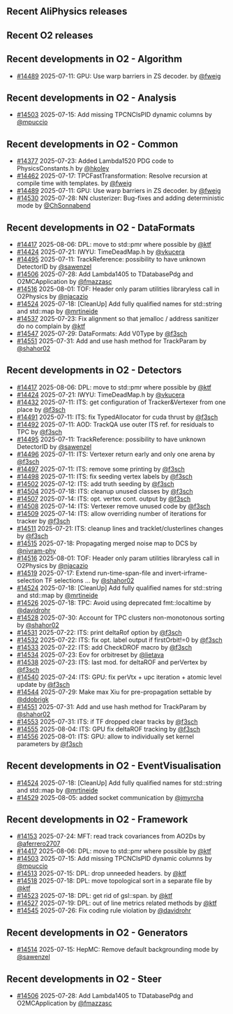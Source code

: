 ## Recent AliPhysics releases
## Recent O2 releases
## Recent developments in O2 - Algorithm
- [\#14489](https://github.com/AliceO2Group/AliceO2/pull/14489) 2025-07-11: GPU: Use warp barriers in ZS decoder. by [@fweig](https://github.com/fweig)
## Recent developments in O2 - Analysis
- [\#14503](https://github.com/AliceO2Group/AliceO2/pull/14503) 2025-07-15: Add missing TPCNClsPID dynamic columns by [@mpuccio](https://github.com/mpuccio)
## Recent developments in O2 - Common
- [\#14377](https://github.com/AliceO2Group/AliceO2/pull/14377) 2025-07-23: Added Lambda1520 PDG code to PhysicsConstants.h by [@hkoley](https://github.com/hkoley)
- [\#14462](https://github.com/AliceO2Group/AliceO2/pull/14462) 2025-07-17: TPCFastTransformation: Resolve recursion at compile time with templates. by [@fweig](https://github.com/fweig)
- [\#14489](https://github.com/AliceO2Group/AliceO2/pull/14489) 2025-07-11: GPU: Use warp barriers in ZS decoder. by [@fweig](https://github.com/fweig)
- [\#14530](https://github.com/AliceO2Group/AliceO2/pull/14530) 2025-07-28: NN clusterizer: Bug-fixes and adding deterministic mode by [@ChSonnabend](https://github.com/ChSonnabend)
## Recent developments in O2 - DataFormats
- [\#14417](https://github.com/AliceO2Group/AliceO2/pull/14417) 2025-08-06: DPL: move to std::pmr where possible by [@ktf](https://github.com/ktf)
- [\#14424](https://github.com/AliceO2Group/AliceO2/pull/14424) 2025-07-21: IWYU: TimeDeadMap.h by [@vkucera](https://github.com/vkucera)
- [\#14495](https://github.com/AliceO2Group/AliceO2/pull/14495) 2025-07-11: TrackReference: possibility to have unknown DetectorID by [@sawenzel](https://github.com/sawenzel)
- [\#14506](https://github.com/AliceO2Group/AliceO2/pull/14506) 2025-07-28: Add Lambda1405 to TDatabasePdg and O2MCApplication by [@fmazzasc](https://github.com/fmazzasc)
- [\#14516](https://github.com/AliceO2Group/AliceO2/pull/14516) 2025-08-01: TOF: Header only param utilities libraryless call in O2Physics by [@njacazio](https://github.com/njacazio)
- [\#14524](https://github.com/AliceO2Group/AliceO2/pull/14524) 2025-07-18: [CleanUp] Add fully qualified names for std::string and std::map by [@mrtineide](https://github.com/mrtineide)
- [\#14537](https://github.com/AliceO2Group/AliceO2/pull/14537) 2025-07-23: Fix alignment so that jemalloc / address sanitizer do no complain by [@ktf](https://github.com/ktf)
- [\#14547](https://github.com/AliceO2Group/AliceO2/pull/14547) 2025-07-29: DataFormats: Add V0Type by [@f3sch](https://github.com/f3sch)
- [\#14551](https://github.com/AliceO2Group/AliceO2/pull/14551) 2025-07-31: Add and use hash method for TrackParam by [@shahor02](https://github.com/shahor02)
## Recent developments in O2 - Detectors
- [\#14417](https://github.com/AliceO2Group/AliceO2/pull/14417) 2025-08-06: DPL: move to std::pmr where possible by [@ktf](https://github.com/ktf)
- [\#14424](https://github.com/AliceO2Group/AliceO2/pull/14424) 2025-07-21: IWYU: TimeDeadMap.h by [@vkucera](https://github.com/vkucera)
- [\#14432](https://github.com/AliceO2Group/AliceO2/pull/14432) 2025-07-11: ITS: get configuration of Tracker&Vertexer from one place by [@f3sch](https://github.com/f3sch)
- [\#14491](https://github.com/AliceO2Group/AliceO2/pull/14491) 2025-07-11: ITS: fix TypedAllocator for cuda thrust by [@f3sch](https://github.com/f3sch)
- [\#14492](https://github.com/AliceO2Group/AliceO2/pull/14492) 2025-07-11: AOD: TrackQA use outer ITS ref. for residuals to TPC by [@f3sch](https://github.com/f3sch)
- [\#14495](https://github.com/AliceO2Group/AliceO2/pull/14495) 2025-07-11: TrackReference: possibility to have unknown DetectorID by [@sawenzel](https://github.com/sawenzel)
- [\#14496](https://github.com/AliceO2Group/AliceO2/pull/14496) 2025-07-11: ITS: Vertexer return early and only one arena by [@f3sch](https://github.com/f3sch)
- [\#14497](https://github.com/AliceO2Group/AliceO2/pull/14497) 2025-07-11: ITS: remove some printing by [@f3sch](https://github.com/f3sch)
- [\#14498](https://github.com/AliceO2Group/AliceO2/pull/14498) 2025-07-11: ITS: fix seeding vertex labels by [@f3sch](https://github.com/f3sch)
- [\#14502](https://github.com/AliceO2Group/AliceO2/pull/14502) 2025-07-12: ITS: add truth seeding by [@f3sch](https://github.com/f3sch)
- [\#14504](https://github.com/AliceO2Group/AliceO2/pull/14504) 2025-07-18: ITS: cleanup unused classes by [@f3sch](https://github.com/f3sch)
- [\#14507](https://github.com/AliceO2Group/AliceO2/pull/14507) 2025-07-14: ITS: opt. vertex cont. output by [@f3sch](https://github.com/f3sch)
- [\#14508](https://github.com/AliceO2Group/AliceO2/pull/14508) 2025-07-14: ITS: Vertexer remove unused code by [@f3sch](https://github.com/f3sch)
- [\#14509](https://github.com/AliceO2Group/AliceO2/pull/14509) 2025-07-14: ITS: allow overriding number of iterations for tracker by [@f3sch](https://github.com/f3sch)
- [\#14511](https://github.com/AliceO2Group/AliceO2/pull/14511) 2025-07-21: ITS: cleanup lines and tracklet/clusterlines changes by [@f3sch](https://github.com/f3sch)
- [\#14515](https://github.com/AliceO2Group/AliceO2/pull/14515) 2025-07-18: Propagating merged noise map to DCS by [@nivram-phy](https://github.com/nivram-phy)
- [\#14516](https://github.com/AliceO2Group/AliceO2/pull/14516) 2025-08-01: TOF: Header only param utilities libraryless call in O2Physics by [@njacazio](https://github.com/njacazio)
- [\#14519](https://github.com/AliceO2Group/AliceO2/pull/14519) 2025-07-17: Extend run-time-span-file and invert-irframe-selection TF selections … by [@shahor02](https://github.com/shahor02)
- [\#14524](https://github.com/AliceO2Group/AliceO2/pull/14524) 2025-07-18: [CleanUp] Add fully qualified names for std::string and std::map by [@mrtineide](https://github.com/mrtineide)
- [\#14526](https://github.com/AliceO2Group/AliceO2/pull/14526) 2025-07-18: TPC: Avoid using deprecated fmt::localtime by [@davidrohr](https://github.com/davidrohr)
- [\#14528](https://github.com/AliceO2Group/AliceO2/pull/14528) 2025-07-30: Account for TPC clusters non-monotonous sorting by [@shahor02](https://github.com/shahor02)
- [\#14531](https://github.com/AliceO2Group/AliceO2/pull/14531) 2025-07-22: ITS: print deltaRof option by [@f3sch](https://github.com/f3sch)
- [\#14532](https://github.com/AliceO2Group/AliceO2/pull/14532) 2025-07-22: ITS: fix opt. label output if firstOrbit!=0 by [@f3sch](https://github.com/f3sch)
- [\#14533](https://github.com/AliceO2Group/AliceO2/pull/14533) 2025-07-22: ITS: add CheckDROF macro by [@f3sch](https://github.com/f3sch)
- [\#14534](https://github.com/AliceO2Group/AliceO2/pull/14534) 2025-07-23: Eov for orbitreset by [@lietava](https://github.com/lietava)
- [\#14538](https://github.com/AliceO2Group/AliceO2/pull/14538) 2025-07-23: ITS: last mod. for deltaROF and perVertex by [@f3sch](https://github.com/f3sch)
- [\#14540](https://github.com/AliceO2Group/AliceO2/pull/14540) 2025-07-24: ITS: GPU: fix perVtx + upc iteration + atomic level update by [@f3sch](https://github.com/f3sch)
- [\#14544](https://github.com/AliceO2Group/AliceO2/pull/14544) 2025-07-29: Make max Xiu for pre-propagation settable by [@ddobrigk](https://github.com/ddobrigk)
- [\#14551](https://github.com/AliceO2Group/AliceO2/pull/14551) 2025-07-31: Add and use hash method for TrackParam by [@shahor02](https://github.com/shahor02)
- [\#14553](https://github.com/AliceO2Group/AliceO2/pull/14553) 2025-07-31: ITS: if TF dropped clear tracks by [@f3sch](https://github.com/f3sch)
- [\#14555](https://github.com/AliceO2Group/AliceO2/pull/14555) 2025-08-04: ITS: GPU fix deltaROF tracking by [@f3sch](https://github.com/f3sch)
- [\#14556](https://github.com/AliceO2Group/AliceO2/pull/14556) 2025-08-01: ITS: GPU: allow to individually set kernel parameters by [@f3sch](https://github.com/f3sch)
## Recent developments in O2 - EventVisualisation
- [\#14524](https://github.com/AliceO2Group/AliceO2/pull/14524) 2025-07-18: [CleanUp] Add fully qualified names for std::string and std::map by [@mrtineide](https://github.com/mrtineide)
- [\#14529](https://github.com/AliceO2Group/AliceO2/pull/14529) 2025-08-05: added socket communication by [@jmyrcha](https://github.com/jmyrcha)
## Recent developments in O2 - Framework
- [\#14153](https://github.com/AliceO2Group/AliceO2/pull/14153) 2025-07-24: MFT: read track covariances from AO2Ds by [@aferrero2707](https://github.com/aferrero2707)
- [\#14417](https://github.com/AliceO2Group/AliceO2/pull/14417) 2025-08-06: DPL: move to std::pmr where possible by [@ktf](https://github.com/ktf)
- [\#14503](https://github.com/AliceO2Group/AliceO2/pull/14503) 2025-07-15: Add missing TPCNClsPID dynamic columns by [@mpuccio](https://github.com/mpuccio)
- [\#14513](https://github.com/AliceO2Group/AliceO2/pull/14513) 2025-07-15: DPL: drop unneeded headers. by [@ktf](https://github.com/ktf)
- [\#14518](https://github.com/AliceO2Group/AliceO2/pull/14518) 2025-07-18: DPL: move topological sort in a separate file by [@ktf](https://github.com/ktf)
- [\#14523](https://github.com/AliceO2Group/AliceO2/pull/14523) 2025-07-18: DPL: get rid of gsl::span. by [@ktf](https://github.com/ktf)
- [\#14527](https://github.com/AliceO2Group/AliceO2/pull/14527) 2025-07-19: DPL: out of line metrics related methods by [@ktf](https://github.com/ktf)
- [\#14545](https://github.com/AliceO2Group/AliceO2/pull/14545) 2025-07-26: Fix coding rule violation by [@davidrohr](https://github.com/davidrohr)
## Recent developments in O2 - Generators
- [\#14514](https://github.com/AliceO2Group/AliceO2/pull/14514) 2025-07-15: HepMC: Remove default backgrounding mode by [@sawenzel](https://github.com/sawenzel)
## Recent developments in O2 - Steer
- [\#14506](https://github.com/AliceO2Group/AliceO2/pull/14506) 2025-07-28: Add Lambda1405 to TDatabasePdg and O2MCApplication by [@fmazzasc](https://github.com/fmazzasc)
